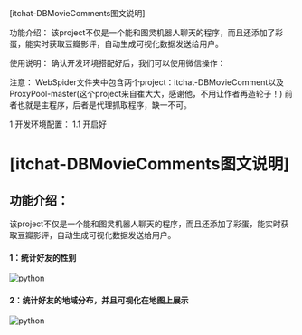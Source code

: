 [itchat-DBMovieComments图文说明]

功能介绍：
该project不仅是一个能和图灵机器人聊天的程序，而且还添加了彩蛋，能实时获取豆瓣影评，自动生成可视化数据发送给用户。

使用说明：
确认开发环境搭配好后，我们可以使用微信操作：


注意：
WebSpider文件夹中包含两个project：itchat-DBMovieComment以及ProxyPool-master(这个project来自崔大大，感谢他，不用让作者再造轮子！)
前者也就是主程序，后者是代理抓取程序，缺一不可。

1 开发环境配置：
1.1 开启好
# [itchat-DBMovieComments图文说明]

## 功能介绍：
该project不仅是一个能和图灵机器人聊天的程序，而且还添加了彩蛋，能实时获取豆瓣影评，自动生成可视化数据发送给用户。
#### 1：统计好友的性别
![python](https://github.com/yangxuanxc/wechat_friends/blob/master/source/1.jpeg)
#### 2：统计好友的地域分布，并且可视化在地图上展示
![python](https://github.com/yangxuanxc/wechat_friends/blob/master/source/2.jpeg)
